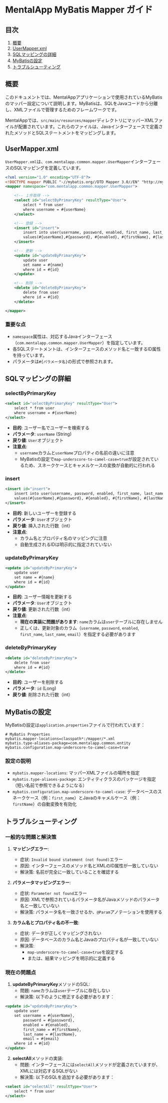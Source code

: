 # MentalApp MyBatis Mapper ガイド

## 目次

1. [概要](#概要)
2. [UserMapper.xml](#usermapperxml)
3. [SQLマッピングの詳細](#sqlマッピングの詳細)
4. [MyBatisの設定](#mybatisの設定)
5. [トラブルシューティング](#トラブルシューティング)

## 概要

このドキュメントでは、MentalAppアプリケーションで使用されているMyBatisのマッパー設定について説明します。MyBatisは、SQLをJavaコードから分離し、XMLファイルで管理するためのフレームワークです。

MentalAppでは、`src/main/resources/mapper`ディレクトリにマッパーXMLファイルが配置されています。これらのファイルは、Javaインターフェースで定義されたメソッドとSQLステートメントをマッピングします。

## UserMapper.xml

`UserMapper.xml`は、`com.mentalapp.common.mapper.UserMapper`インターフェースのSQLマッピングを定義しています。

```xml
<?xml version="1.0" encoding="UTF-8"?>
<!DOCTYPE mapper PUBLIC "-//mybatis.org//DTD Mapper 3.0//EN" "http://mybatis.org/dtd/mybatis-3-mapper.dtd">
<mapper namespace="com.mentalapp.common.mapper.UserMapper">

    <!-- １件取得 -->
    <select id="selectByPrimaryKey" resultType="User">
        select * from user
        where username = #{userName}
    </select>

    <!-- 登録 -->
    <insert id="insert">
        insert into user(username, password, enabled, first_name, last_name, email)
        values(#{userName},#{password}, #{enabled}, #{firstName}, #{lastName}, #{email})
    </insert>

    <!-- 更新 -->
    <update id="updateByPrimaryKey">
        update user
        set name = #{name}
        where id = #{id}
    </update>

    <!-- 削除 -->
    <delete id="deleteByPrimaryKey">
        delete from user
        where id = #{id}
    </delete>

</mapper>
```

### 重要な点

- `namespace`属性は、対応するJavaインターフェース（`com.mentalapp.common.mapper.UserMapper`）を指定しています。
- 各SQLステートメントは、インターフェースのメソッド名と一致するID属性を持っています。
- パラメータは`#{パラメータ名}`の形式で参照されます。

## SQLマッピングの詳細

### selectByPrimaryKey

```xml
<select id="selectByPrimaryKey" resultType="User">
    select * from user
    where username = #{userName}
</select>
```

- **目的**: ユーザー名でユーザーを検索する
- **パラメータ**: `userName` (String)
- **戻り値**: `User`オブジェクト
- **注意点**: 
  - `username`カラムと`userName`プロパティの名前の違いに注意
  - MyBatisの設定で`map-underscore-to-camel-case=true`が設定されているため、スネークケースとキャメルケースの変換が自動的に行われる

### insert

```xml
<insert id="insert">
    insert into user(username, password, enabled, first_name, last_name, email)
    values(#{userName},#{password}, #{enabled}, #{firstName}, #{lastName}, #{email})
</insert>
```

- **目的**: 新しいユーザーを登録する
- **パラメータ**: `User`オブジェクト
- **戻り値**: 挿入された行数（int）
- **注意点**:
  - カラム名とプロパティ名のマッピングに注意
  - 自動生成されるIDは明示的に指定されていない

### updateByPrimaryKey

```xml
<update id="updateByPrimaryKey">
    update user
    set name = #{name}
    where id = #{id}
</update>
```

- **目的**: ユーザー情報を更新する
- **パラメータ**: `User`オブジェクト
- **戻り値**: 更新された行数（int）
- **注意点**:
  - **現在の実装に問題があります**: `name`カラムは`user`テーブルに存在しません
  - 正しくは、更新対象のカラム（`username`, `password`, `enabled`, `first_name`, `last_name`, `email`）を指定する必要があります

### deleteByPrimaryKey

```xml
<delete id="deleteByPrimaryKey">
    delete from user
    where id = #{id}
</delete>
```

- **目的**: ユーザーを削除する
- **パラメータ**: `id` (Long)
- **戻り値**: 削除された行数（int）

## MyBatisの設定

MyBatisの設定は`application.properties`ファイルで行われています：

```properties
# MyBatis Properties
mybatis.mapper-locations=classpath*:/mapper/*.xml
mybatis.type-aliases-package=com.mentalapp.common.entity
mybatis.configuration.map-underscore-to-camel-case=true
```

### 設定の説明

- `mybatis.mapper-locations`: マッパーXMLファイルの場所を指定
- `mybatis.type-aliases-package`: エンティティクラスのパッケージを指定（短い名前で参照できるようになる）
- `mybatis.configuration.map-underscore-to-camel-case`: データベースのスネークケース（例：`first_name`）とJavaのキャメルケース（例：`firstName`）の自動変換を有効化

## トラブルシューティング

### 一般的な問題と解決策

1. **マッピングエラー**:
   - 症状: `Invalid bound statement (not found)`エラー
   - 原因: インターフェースのメソッド名とXMLのID属性が一致していない
   - 解決策: 名前が完全に一致していることを確認する

2. **パラメータマッピングエラー**:
   - 症状: `Parameter not found`エラー
   - 原因: XMLで参照されているパラメータ名がJavaメソッドのパラメータ名と一致していない
   - 解決策: パラメータ名を一致させるか、`@Param`アノテーションを使用する

3. **カラム名とプロパティ名の不一致**:
   - 症状: データが正しくマッピングされない
   - 原因: データベースのカラム名とJavaのプロパティ名が一致していない
   - 解決策: 
     - `map-underscore-to-camel-case=true`を設定する
     - または、結果マッピングを明示的に定義する

### 現在の問題点

1. **updateByPrimaryKey**メソッドのSQL:
   - 問題: `name`カラムは`user`テーブルに存在しない
   - 解決策: 以下のように修正する必要があります：

```xml
<update id="updateByPrimaryKey">
    update user
    set username = #{userName},
        password = #{password},
        enabled = #{enabled},
        first_name = #{firstName},
        last_name = #{lastName},
        email = #{email}
    where id = #{id}
</update>
```

2. **selectAll**メソッドの実装:
   - 問題: インターフェースには`selectAll`メソッドが定義されていますが、XMLには対応するSQLがない
   - 解決策: 以下のSQLを追加する必要があります：

```xml
<select id="selectAll" resultType="User">
    select * from user
</select>
```